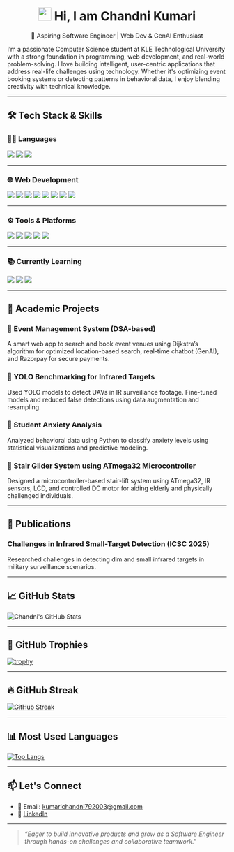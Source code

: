 <h1 align="center"><img src="https://media.giphy.com/media/hvRJCLFzcasrR4ia7z/giphy.gif" width="30px"/> Hi, I am Chandni Kumari</h1>
<p align="center">🚀 Aspiring Software Engineer | Web Dev & GenAI Enthusiast</p>

I’m a passionate Computer Science student at KLE Technological University with a strong foundation in programming, web development, and real-world problem-solving. I love building intelligent, user-centric applications that address real-life challenges using technology. Whether it's optimizing event booking systems or detecting patterns in behavioral data, I enjoy blending creativity with technical knowledge.

---

## 🛠️ Tech Stack & Skills

### 👩‍💻 Languages  
<p>
  <img src="https://img.shields.io/badge/C-00599C?style=for-the-badge&logo=c&logoColor=white"/>
  <img src="https://img.shields.io/badge/C++-00599C?style=for-the-badge&logo=c%2B%2B&logoColor=white"/>
  <img src="https://img.shields.io/badge/Python-3776AB?style=for-the-badge&logo=python&logoColor=white"/>
</p>

---

### 🌐 Web Development  
<p>
  <img src="https://img.shields.io/badge/HTML5-E34F26?style=for-the-badge&logo=html5&logoColor=white"/>
  <img src="https://img.shields.io/badge/CSS3-1572B6?style=for-the-badge&logo=css3&logoColor=white"/>
  <img src="https://img.shields.io/badge/React-20232A?style=for-the-badge&logo=react&logoColor=61DAFB"/>
  <img src="https://img.shields.io/badge/Node.js-339933?style=for-the-badge&logo=node.js&logoColor=white"/>
  <img src="https://img.shields.io/badge/Express.js-000000?style=for-the-badge&logo=express&logoColor=white"/>
  <img src="https://img.shields.io/badge/MongoDB-4EA94B?style=for-the-badge&logo=mongodb&logoColor=white"/>
  <img src="https://img.shields.io/badge/Tailwind_CSS-38B2AC?style=for-the-badge&logo=tailwind-css&logoColor=white"/>
  <img src="https://img.shields.io/badge/Flask-000000?style=for-the-badge&logo=flask&logoColor=white"/>
</p>

---

### ⚙️ Tools & Platforms  
<p>
  <img src="https://img.shields.io/badge/Git-F05032?style=for-the-badge&logo=git&logoColor=white"/>
  <img src="https://img.shields.io/badge/GitHub-181717?style=for-the-badge&logo=github&logoColor=white"/>
  <img src="https://img.shields.io/badge/Google_Colab-F9AB00?style=for-the-badge&logo=google-colab&logoColor=white"/>
  <img src="https://img.shields.io/badge/Razorpay-02042B?style=for-the-badge&logo=razorpay&logoColor=white"/>
  <img src="https://img.shields.io/badge/Generative_AI-FF3366?style=for-the-badge&logo=openai&logoColor=white"/>
</p>

---

### 📚 Currently Learning  
<p>
  <img src="https://img.shields.io/badge/DSA-007ACC?style=for-the-badge&logo=codeforces&logoColor=white"/>
  <img src="https://img.shields.io/badge/DBMS-F29111?style=for-the-badge&logo=databricks&logoColor=white"/>
  <img src="https://img.shields.io/badge/Generative_AI-1B1F23?style=for-the-badge&logo=openai&logoColor=white"/>
</p>

---

## 💼 Academic Projects

### 🔹 Event Management System (DSA-based)
A smart web app to search and book event venues using Dijkstra’s algorithm for optimized location-based search, real-time chatbot (GenAI), and Razorpay for secure payments.

### 🔹 YOLO Benchmarking for Infrared Targets
Used YOLO models to detect UAVs in IR surveillance footage. Fine-tuned models and reduced false detections using data augmentation and resampling.

### 🔹 Student Anxiety Analysis
Analyzed behavioral data using Python to classify anxiety levels using statistical visualizations and predictive modeling.

### 🔹 Stair Glider System using ATmega32 Microcontroller
Designed a microcontroller-based stair-lift system using ATmega32, IR sensors, LCD, and controlled DC motor for aiding elderly and physically challenged individuals.

---

## 🧠 Publications

### Challenges in Infrared Small-Target Detection (ICSC 2025)
Researched challenges in detecting dim and small infrared targets in military surveillance scenarios.

---

## 📈 GitHub Stats

![Chandni's GitHub Stats](https://github-readme-stats.vercel.app/api?username=chandni704&show_icons=true&theme=radical)

---

## 🏅 GitHub Trophies

[![trophy](https://github-profile-trophy.vercel.app/?username=chandni704&theme=darkhub&column=4)](https://github.com/ryo-ma/github-profile-trophy)

---

## 🔥 GitHub Streak

[![GitHub Streak](https://streak-stats.demolab.com?user=chandni704&theme=highcontrast&hide_border=true)](https://git.io/streak-stats)


---

## 📊 Most Used Languages

[![Top Langs](https://github-readme-stats.vercel.app/api/top-langs/?username=chandni704&layout=compact&theme=vision-friendly-dark)](https://github.com/anuraghazra/github-readme-stats)

---


## 📫 Let's Connect

- 📧 Email: kumarichandni792003@gmail.com  
- 🔗 [LinkedIn](https://www.linkedin.com/in/chandni-kumari-24005731a/)  


---

> *“Eager to build innovative products and grow as a Software Engineer through hands-on challenges and collaborative teamwork.”*
